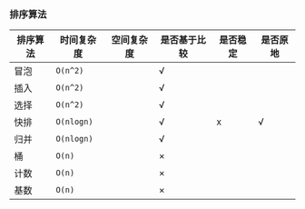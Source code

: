 ### 排序算法
排序算法|时间复杂度|空间复杂度|是否基于比较|是否稳定|是否原地
--------|--------|------------|------------|-------|-----
冒泡|```O(n^2)```|             |√
插入|```O(n^2)```|              |√
选择|```O(n^2)```|              |√|         |
快排|```O(nlogn)```|            |√          |x      |√
归并|```O(nlogn)```|            |√
桶|```O(n)```|                  |×
计数|```O(n)```|                |×
基数|```O(n)```|                |×